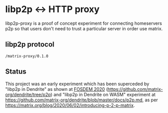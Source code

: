 # libp2p <-> HTTP proxy

libp2p-proxy is a proof of concept experiment for connecting homeservers p2p so
that users don't need to trust a particular server in order use matrix.

## libp2p protocol

```
/matrix-proxy/0.1.0
```

## Status

This project was an early experiment which has been superceded by "libp2p in Dendrite" as shown at [FOSDEM 2020](https://fosdem.org/2020/schedule/event/dip_p2p_matrix/) (https://github.com/matrix-org/dendrite/tree/p2p) and 
"libp2p in Dendrite on WASM" experiment at https://github.com/matrix-org/dendrite/blob/master/docs/p2p.md, as per https://matrix.org/blog/2020/06/02/introducing-p-2-p-matrix.
